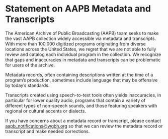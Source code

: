# Statement on AAPB Metadata and Transcripts

The American Archive of Public Broadcasting (AAPB) team seeks to make the vast AAPB collection widely accessible via metadata and transcripts. With more than 100,000 digitized programs originating from diverse locations across the United States, we regret that we are not able to fully review and catalog each individual program in the collection. We recognize that gaps and inaccuracies in metadata and transcripts can be problematic for users of the archive. 

Metadata records, often containing descriptions written at the time of a program’s production, sometimes include language that may be offensive by today’s standards. 

Transcripts created using speech-to-text tools often yields inaccuracies, in particular for lower quality audio, programs that contain a variety of different types of non-speech sounds, and those featuring speakers with regional or cultural accents or dialects. 

If you have concerns about a metadata record or transcript, please contact aapb_notifications@wgbh.org so that we can review the metadata record or transcript and make needed corrections.



